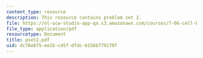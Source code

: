 ```yaml
---
content_type: resource
description: This resource contains problem set 2.
file: https://ol-ocw-studio-app-qa.s3.amazonaws.com/courses/7-06-cell-biology-spring-2007/dc76e875ee1bc45fdfdc6156b7791707_pset2.pdf
file_type: application/pdf
resourcetype: Document
title: pset2.pdf
uid: dc76e875-ee1b-c45f-dfdc-6156b7791707
---
```


